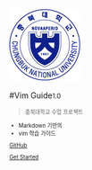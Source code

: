 <!-- _coverpage.md -->

![logo](images/logo.jpg)

#Vim Guide<small>1.0<small>

>충북대학교 수업 프로젝트

- Markdown 기반의
- vim 학습 가이드


[GitHub](https://github.com/Kim-Juhyeong/Learn-Vim)
      
 
[Get Started](#learn-vim-the-smart-way)
